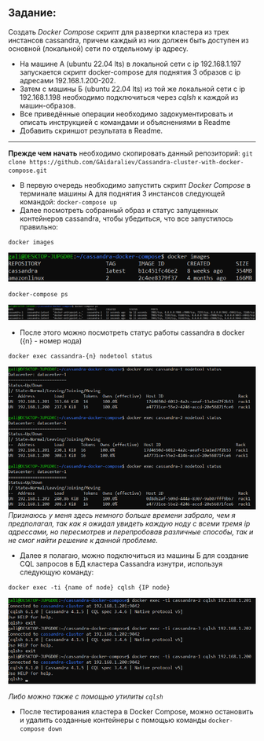 ## Задание:
Создать *Docker Compose* скрипт для развертки кластера из трех инстансов cassandra, причем каждый из них должен быть доступен из основной (локальной) сети по отдельному ip адресу.


- На машине А (ubuntu 22.04 lts) в локальной сети с ip 192.168.1.197 запускается скрипт docker-compose для поднятия 3 образов с ip адресами 192.168.1.200-202.
- Затем с машины Б (ubuntu 22.04 lts) из той же локальной сети с ip 192.168.1.198 необходимо подключиться через *cqlsh* к каждой из машин-образов.
- Все приведённые операции необходимо задокументировать и описать инструкцией с командами и объяснениями в Readme
- Добавить скриншот результата в Readme.

----

**Прежде чем начать** необходимо скопировать данный репозиторий: `git clone https://github.com/GAidaraliev/Cassandra-cluster-with-docker-compose.git`

- В первую очередь необходимо запустить скрипт *Docker Compose* в терминале машины А для поднятия 3 инстансов следующей командой: `docker-compose up`
- Далее посмотреть собранный образ и статус запущенных контейнеров cassandra, чтобы убедиться, что все запустилось правильно: 
````
docker images
````
![alt text](img/screen2.png)
````
docker-compose ps
````
![alt text](img/screen3.png)

- После этого можно посмотреть статус работы cassandra в docker ({n} - номер нода)
````
docker exec cassandra-{n} nodetool status 
````
![alt text](img/screen4.png)
*Признаюсь у меня здесь немного больше времени забрало, чем я предполагал, так как я ожидал увидеть каждую ноду с всеми тремя ip адрессами, но пересмотрев и перепробовав различные способы, так и не смог найти решение к данной проблеме.* 

- Далее я полагаю, можно подключиться из машины Б для создание CQL запросов в БД кластера Cassandra изнутри, используя следующую команду:
````
docker exec -ti {name of node} cqlsh {IP node}
````
![alt text](img/screen7.png)

*Либо можно также с помощью утилиты `cqlsh`*

- После тестирования кластера в Docker Compose, можно остановить и удалить созданные контейнеры с помощью команды `docker-compose down`
